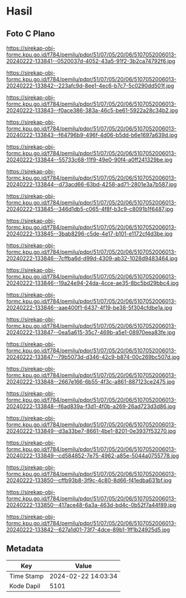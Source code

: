 # Hasil

## Foto C Plano

https://sirekap-obj-formc.kpu.go.id/f784/pemilu/pdpr/51/07/05/20/06/5107052006013-20240222-133841--0520037d-4052-43a5-91f2-3b2ca74792f6.jpg

https://sirekap-obj-formc.kpu.go.id/f784/pemilu/pdpr/51/07/05/20/06/5107052006013-20240222-133842--223afc9d-8ee1-4ec6-b7c7-5c0290dd501f.jpg

https://sirekap-obj-formc.kpu.go.id/f784/pemilu/pdpr/51/07/05/20/06/5107052006013-20240222-133843--f0ace386-383a-46c5-be61-5922a28c34b2.jpg

https://sirekap-obj-formc.kpu.go.id/f784/pemilu/pdpr/51/07/05/20/06/5107052006013-20240222-133843--f64796b9-496f-4d06-b5dd-b6e1697a639d.jpg

https://sirekap-obj-formc.kpu.go.id/f784/pemilu/pdpr/51/07/05/20/06/5107052006013-20240222-133844--55733c68-11f9-49e0-90f4-a0ff241329be.jpg

https://sirekap-obj-formc.kpu.go.id/f784/pemilu/pdpr/51/07/05/20/06/5107052006013-20240222-133844--d73acd66-63bd-4258-ad71-2801e3a7b587.jpg

https://sirekap-obj-formc.kpu.go.id/f784/pemilu/pdpr/51/07/05/20/06/5107052006013-20240222-133845--346d1db5-c065-4f8f-b3c9-c8091b1f6487.jpg

https://sirekap-obj-formc.kpu.go.id/f784/pemilu/pdpr/51/07/05/20/06/5107052006013-20240222-133845--3bab8296-c5de-4e17-b101-e1172cf4d3be.jpg

https://sirekap-obj-formc.kpu.go.id/f784/pemilu/pdpr/51/07/05/20/06/5107052006013-20240222-133846--7cffba6d-d99d-4309-ab32-1028d9483464.jpg

https://sirekap-obj-formc.kpu.go.id/f784/pemilu/pdpr/51/07/05/20/06/5107052006013-20240222-133846--19a24e94-24da-4cce-ae35-8bc5bd29bbc4.jpg

https://sirekap-obj-formc.kpu.go.id/f784/pemilu/pdpr/51/07/05/20/06/5107052006013-20240222-133846--aae400f1-6437-4f19-be38-5f304cfdbe1a.jpg

https://sirekap-obj-formc.kpu.go.id/f784/pemilu/pdpr/51/07/05/20/06/5107052006013-20240222-133847--0ea5a615-35c7-469b-a5e1-08970eea83fe.jpg

https://sirekap-obj-formc.kpu.go.id/f784/pemilu/pdpr/51/07/05/20/06/5107052006013-20240222-133847--79b5073d-d346-42c9-b874-00c269bc507d.jpg

https://sirekap-obj-formc.kpu.go.id/f784/pemilu/pdpr/51/07/05/20/06/5107052006013-20240222-133848--2667e166-6b55-4f3c-a861-887123ce2475.jpg

https://sirekap-obj-formc.kpu.go.id/f784/pemilu/pdpr/51/07/05/20/06/5107052006013-20240222-133848--f6ad839a-f3d1-4f0b-a269-26ad723d3d86.jpg

https://sirekap-obj-formc.kpu.go.id/f784/pemilu/pdpr/51/07/05/20/06/5107052006013-20240222-133849--d3a33be7-8661-4be1-8201-0e3937f53270.jpg

https://sirekap-obj-formc.kpu.go.id/f784/pemilu/pdpr/51/07/05/20/06/5107052006013-20240222-133849--cd584852-7e75-4962-a85e-5044a0755778.jpg

https://sirekap-obj-formc.kpu.go.id/f784/pemilu/pdpr/51/07/05/20/06/5107052006013-20240222-133850--cffb93b8-3f9c-4c80-8d66-f41edba631bf.jpg

https://sirekap-obj-formc.kpu.go.id/f784/pemilu/pdpr/51/07/05/20/06/5107052006013-20240222-133850--417ace48-6a3a-463d-bd4c-0b52f7a44f89.jpg

https://sirekap-obj-formc.kpu.go.id/f784/pemilu/pdpr/51/07/05/20/06/5107052006013-20240222-133842--627a1d01-73f7-4dce-89b1-1ff1b24925d5.jpg


## Metadata

| Key        | Value               |
| ---------- | ------------------- |
| Time Stamp | 2024-02-22 14:03:34 |
| Kode Dapil | 5101                |




